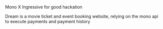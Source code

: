 Mono X Ingressive for good hackation

Dream is a movie ticket and event booking website, relying on the mono api to execute payments and payment history
